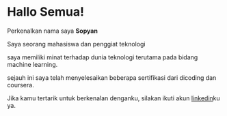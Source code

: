 # Hallo Semua!
Perkenalkan nama saya **Sopyan** <br>

Saya seorang mahasiswa dan penggiat teknologi <br> 

saya memiliki minat terhadap dunia teknologi terutama pada bidang machine learning. <br>

sejauh ini saya telah menyelesaikan beberapa sertifikasi dari dicoding dan coursera. <br>

Jika kamu tertarik untuk berkenalan denganku, silakan ikuti akun [linkedin](www.linkedin.com/in/sopyan-728635252)ku ya.
